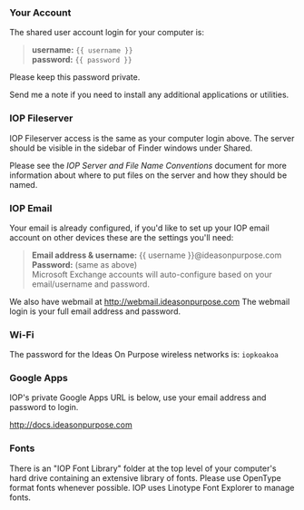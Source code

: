 ### Your Account
The shared user account login for your computer is:

> **username:** `{{ username }}`  
> **password:** `{{ password }}`

Please keep this password private.

Send me a note if you need to install any additional applications or utilities.   


### IOP Fileserver
IOP Fileserver access is the same as your computer login above. The server should be visible in the sidebar of Finder windows under Shared.

Please see the *IOP Server and File Name Conventions* document for more information about where to put files on the server and how they should be named.


### IOP Email
Your email is already configured, if you'd like to set up your IOP email account on other devices these are the settings you'll need:

> **Email address & username:**  {{ username }}@ideasonpurpose.com  
> **Password:**  (same as above)  
> Microsoft Exchange accounts will auto-configure based on your email/username and password. 

We also have webmail at http://webmail.ideasonpurpose.com  The webmail login is your full email address and password. 


### Wi-Fi
The password for the Ideas On Purpose wireless networks is:  `iopkoakoa`


### Google Apps
IOP's private Google Apps URL is below, use your email address and password to login. 

http://docs.ideasonpurpose.com


### Fonts
There is an "IOP Font Library" folder at the top level of your computer's hard drive containing an extensive library of fonts.  Please use OpenType format fonts whenever possible. IOP uses Linotype Font Explorer to manage fonts.

